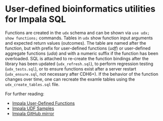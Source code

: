 # User-defined bioinformatics utilities for Impala SQL

Functions are created in the `udx` schema and can be shown via `use udx; show functions;` commands. Tables in `udx` show function input arguments and expected return values (outcomes). The table are named after the function, but with  prefix for user-defined functions (_udf_) or user-defined aggregate functions (_uda_) and with a numeric suffix if the function has been overloaded. SQL is attached to re-create the function bindings after the library has been updated (`udx_refresh.sql`), to perform regression testing (`udx_tests.sql`), or to ensure functions exist after a server restart (`udx_ensure.sql`, not necessary after CDH6+). If the behavior of the function changes over time, one can recreate the examle tables using the `udx_create_tables.sql` file.

For further reading:
* [Impala User-Defined Functions](https://www.cloudera.com/documentation/enterprise/6/6.0/topics/impala_udf.html)
* [Impala UDF Samples](https://github.com/cloudera/impala-udf-samples)
* [Impala GitHub mirror](https://github.com/apache/impala)

